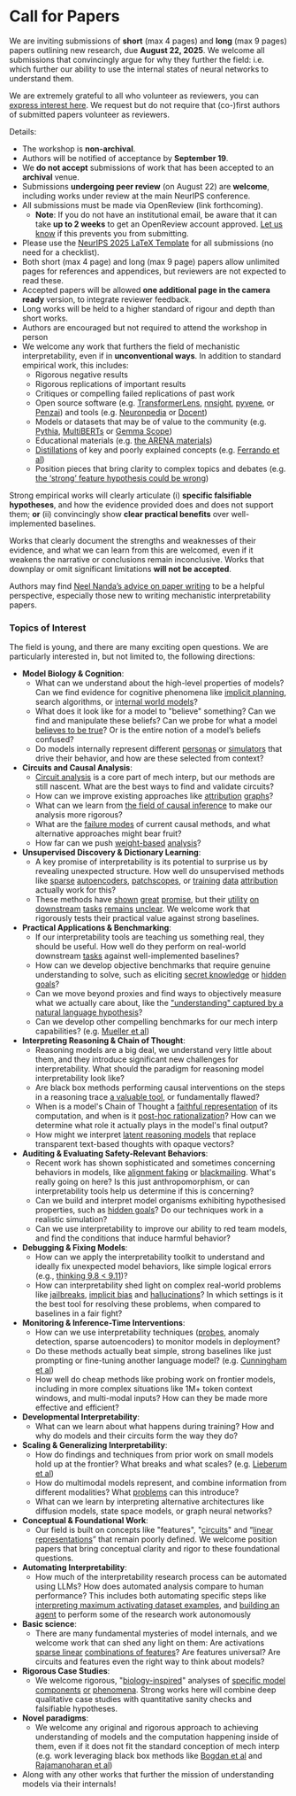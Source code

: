 # Call for Papers
We are inviting submissions of **short** (max 4 pages) and **long** (max 9 pages) papers outlining new research, due **August 22, 2025**. We welcome all submissions that convincingly argue for why they further the field: i.e. which further our ability to use the internal states of neural networks to understand them. 

We are extremely grateful to all who volunteer as reviewers, you can [express interest here](https://www.google.com/url?q=https://docs.google.com/forms/d/e/1FAIpQLSdiw1SJllzoTz_nqzDTzTOGb9DV3W_truQyh-WvYj_QGIi7Mg/viewform?usp%3Ddialog&sa=D&source=editors&ust=1754168841689448&usg=AOvVaw38w5n5PAfIPbM0wSmlN5lX). We request but do not require that (co-)first authors of submitted papers volunteer as reviewers. 

Details: 
* The workshop is **non-archival**.
* Authors will be notified of acceptance by **September 19**.
* We **do not accept** submissions of work that has been accepted to an **archival** venue.
* Submissions **undergoing peer review** (on August 22) are **welcome**, including works under review at the main NeurIPS conference.
* All submissions must be made via OpenReview (link forthcoming).
  * **Note**: If you do not have an institutional email, be aware that it can take **up to 2 weeks** to get an OpenReview account approved. [Let us know](mailto:neurips2025@mechinterpworkshop.com) if this prevents you from submitting.
* Please use the [NeurIPS 2025 LaTeX Template](https://www.google.com/url?q=https://media.neurips.cc/Conferences/NeurIPS2025/Styles.zip&sa=D&source=editors&ust=1754168841691415&usg=AOvVaw2MGWK9PCUcRln5WMPn20MZ) for all submissions (no need for a checklist).
* Both short (max 4 page) and long (max 9 page) papers allow unlimited pages for references and appendices, but reviewers are not expected to read these.
* Accepted papers will be allowed **one additional page in the camera ready** version, to integrate reviewer feedback.
* Long works will be held to a higher standard of rigour and depth than short works.
* Authors are encouraged but not required to attend the workshop in person
* We welcome any work that furthers the field of mechanistic interpretability, even if in **unconventional ways**. In addition to standard empirical work, this includes:
  * Rigorous negative results
  * Rigorous replications of important results
  * Critiques or compelling failed replications of past work
  * Open source software (e.g. [TransformerLens](https://www.google.com/url?q=https://github.com/neelnanda-io/TransformerLens&sa=D&source=editors&ust=1754168841693160&usg=AOvVaw34UPJSEsooqI5IM62inTjj), [nnsight](https://www.google.com/url?q=https://github.com/ndif-team/nnsight&sa=D&source=editors&ust=1754168841693287&usg=AOvVaw0eWMkDQdxKtal6j7PZTEvV), [pyvene](https://www.google.com/url?q=https://github.com/stanfordnlp/pyvene/tree/main/pyvene/models/mlp&sa=D&source=editors&ust=1754168841693411&usg=AOvVaw2HS3v2Ui4m6YYzytlQDpCD), or [Penzai](https://www.google.com/url?q=https://github.com/google-deepmind/penzai&sa=D&source=editors&ust=1754168841693533&usg=AOvVaw2xTjXBal2mkeTLh9rFAC4S)) and tools (e.g. [Neuronpedia](https://www.google.com/url?q=http://neuronpedia.org&sa=D&source=editors&ust=1754168841693648&usg=AOvVaw2gDs0GE27OR-amFP80mqBY) or [Docent](https://www.google.com/url?q=https://transluce.org/introducing-docent&sa=D&source=editors&ust=1754168841693753&usg=AOvVaw21sm4-mQvih9p5cBV2Tzc4))
  * Models or datasets that may be of value to the community (e.g. [Pythia](https://www.google.com/url?q=https://arxiv.org/abs/2304.01373&sa=D&source=editors&ust=1754168841693967&usg=AOvVaw3l6A4trACiotayM0uKbFkg), [MultiBERTs](https://www.google.com/url?q=https://arxiv.org/abs/2106.16163&sa=D&source=editors&ust=1754168841694077&usg=AOvVaw0ldRHfd8yy57BpnDe9LhBr) or [Gemma Scope](https://www.google.com/url?q=https://arxiv.org/abs/2408.05147&sa=D&source=editors&ust=1754168841694171&usg=AOvVaw2yIIStbybKcKvIt2j7epE6))
  * Educational materials (e.g. [the ARENA materials](https://www.google.com/url?q=https://arena3-chapter1-transformer-interp.streamlit.app/&sa=D&source=editors&ust=1754168841694379&usg=AOvVaw0RheENxBNjQspqrkrY4kCD))
  * [Distillations](https://www.google.com/url?q=https://distill.pub/2017/research-debt/&sa=D&source=editors&ust=1754168841694583&usg=AOvVaw01v4pnZVx25aYsg1rk9yKH) of key and poorly explained concepts (e.g. [Ferrando et al](https://www.google.com/url?q=https://arxiv.org/abs/2405.00208&sa=D&source=editors&ust=1754168841694774&usg=AOvVaw2kD8DL-Ky5FWd5m3AeBvou))
  * Position pieces that bring clarity to complex topics and debates (e.g. [the ‘strong’ feature hypothesis could be wrong](https://www.google.com/url?q=https://www.alignmentforum.org/posts/tojtPCCRpKLSHBdpn/the-strong-feature-hypothesis-could-be-wrong&sa=D&source=editors&ust=1754168841695123&usg=AOvVaw0nuBbvyeUoCNQH3l_kut9l))

Strong empirical works will clearly articulate (i) **specific falsifiable hypotheses**, and how the evidence provided does and does not support them; **or** (ii) convincingly show **clear practical benefits** over well-implemented baselines. 

Works that clearly document the strengths and weaknesses of their evidence, and what we can learn from this are welcomed, even if it weakens the narrative or conclusions remain inconclusive. Works that downplay or omit significant limitations **will not be accepted**. 

Authors may find [Neel Nanda’s advice on paper writing](https://www.google.com/url?q=https://www.alignmentforum.org/posts/eJGptPbbFPZGLpjsp/highly-opinionated-advice-on-how-to-write-ml-papers&sa=D&source=editors&ust=1754168841696545&usg=AOvVaw1mMqomzTbEaT9mDrwGbKVs) to be a helpful perspective, especially those new to writing mechanistic interpretability papers. 
### Topics of Interest
The field is young, and there are many exciting open questions. We are particularly interested in, but not limited to, the following directions: 
* **Model Biology & Cognition**:
  * What can we understand about the high-level properties of models? Can we find evidence for cognitive phenomena like [implicit planning](https://www.google.com/url?q=https://transformer-circuits.pub/2025/attribution-graphs/biology.html%23dives-poems&sa=D&source=editors&ust=1754168841697428&usg=AOvVaw0hzJXhraciVJug2E1RV5Tf), search algorithms, or [internal world models](https://www.google.com/url?q=https://arxiv.org/abs/2210.13382&sa=D&source=editors&ust=1754168841697600&usg=AOvVaw2nmAOw7VZ1lNE22qcEhsS-)?
  * What does it look like for a model to "believe" something? Can we find and manipulate these beliefs? Can we probe for what a model [believes to be true](https://www.google.com/url?q=https://arxiv.org/abs/2310.06824&sa=D&source=editors&ust=1754168841697916&usg=AOvVaw3zCHCnsFIBgnaruaRXBUZb)? Or is the entire notion of a model’s beliefs confused?
  * Do models internally represent different [personas](https://www.google.com/url?q=https://arxiv.org/abs/2406.12094&sa=D&source=editors&ust=1754168841698174&usg=AOvVaw1e5wkY_F09_x5tQ2YFCi7X) or [simulators](https://www.google.com/url?q=https://www.nature.com/articles/s41586-023-06647-8&sa=D&source=editors&ust=1754168841698291&usg=AOvVaw0dSBQbNaEoyyyqM08TiGT-) that drive their behavior, and how are these selected from context?
* **Circuits and Causal Analysis**:
  * [Circuit analysis](https://www.google.com/url?q=https://distill.pub/2020/circuits/zoom-in/&sa=D&source=editors&ust=1754168841698675&usg=AOvVaw1hrS7qFWQvVF9Z6LEt3fkO) is a core part of mech interp, but our methods are still nascent. What are the best ways to find and validate circuits?
  * How can we improve existing approaches like [attribution](https://www.google.com/url?q=https://arxiv.org/abs/2406.11944&sa=D&source=editors&ust=1754168841699036&usg=AOvVaw1SAJnx9vIVw3-ElIzMr4AQ) [graphs](https://www.google.com/url?q=https://transformer-circuits.pub/2025/attribution-graphs/methods.html&sa=D&source=editors&ust=1754168841699149&usg=AOvVaw3wEs_Y6u-80T2eos5iays1)?
  * What can we learn from [the field of causal inference](https://www.google.com/url?q=https://arxiv.org/abs/2407.04690&sa=D&source=editors&ust=1754168841699364&usg=AOvVaw0HfQC_rcOCr_J9oXdZ0Vja) to make our analysis more rigorous?
  * What are the [failure modes](https://www.google.com/url?q=https://arxiv.org/abs/2307.15771&sa=D&source=editors&ust=1754168841699566&usg=AOvVaw2CxczUh5NNsQ6-kMTL_6a7) of current causal methods, and what alternative approaches might bear fruit?
  * How far can we push [weight-based](https://www.google.com/url?q=https://arxiv.org/abs/2301.05217&sa=D&source=editors&ust=1754168841699815&usg=AOvVaw0cp6NboGdWQUr8oZVAmDhl) [analysis](https://www.google.com/url?q=https://arxiv.org/abs/2410.08417&sa=D&source=editors&ust=1754168841699905&usg=AOvVaw2Mt1mbS2dyuCKEs-jDk3eK)?
* **Unsupervised Discovery & Dictionary Learning**:
  * A key promise of interpretability is its potential to surprise us by revealing unexpected structure. How well do unsupervised methods like [sparse](https://www.google.com/url?q=https://arxiv.org/abs/2103.15949&sa=D&source=editors&ust=1754168841700353&usg=AOvVaw0-MzoysSX7IxrM7puug-AD) [autoencoders](https://www.google.com/url?q=https://transformer-circuits.pub/2023/monosemantic-features&sa=D&source=editors&ust=1754168841700463&usg=AOvVaw1GuM8A84FcU3yMYROdN-KM), [patch](https://www.google.com/url?q=https://arxiv.org/abs/2401.06102&sa=D&source=editors&ust=1754168841700541&usg=AOvVaw2GMq3ZNznexrjT3fuhizwS)[scopes](https://www.google.com/url?q=https://arxiv.org/abs/2403.10949v2&sa=D&source=editors&ust=1754168841700603&usg=AOvVaw1aWUG9x__M44CllFNJvVn4), or [training](https://www.google.com/url?q=https://proceedings.mlr.press/v70/koh17a?ref%3Dhttps://githubhelp.com&sa=D&source=editors&ust=1754168841700714&usg=AOvVaw1JPzAb_y6tCWFdUEYaHycM) [data](https://www.google.com/url?q=https://arxiv.org/abs/2308.03296&sa=D&source=editors&ust=1754168841700822&usg=AOvVaw1LzdviHRxP8LYC_zTJlRVh) [attribution](https://www.google.com/url?q=https://arxiv.org/abs/2205.11482&sa=D&source=editors&ust=1754168841700955&usg=AOvVaw3jQftgfxh74aj9yaeghkx6) actually work for this?
  * These methods have [shown](https://www.google.com/url?q=https://transformer-circuits.pub/2024/scaling-monosemanticity/index.html&sa=D&source=editors&ust=1754168841701256&usg=AOvVaw0P-W0DJhYD9NBIQmK7JQyR) [great](https://www.google.com/url?q=https://transformer-circuits.pub/2025/attribution-graphs/biology.html&sa=D&source=editors&ust=1754168841701389&usg=AOvVaw1hhV2uNiGRQny22vm9ntxw) [promise](https://www.google.com/url?q=https://arxiv.org/abs/2503.10965&sa=D&source=editors&ust=1754168841701472&usg=AOvVaw2RUcOg3QECiXkdvRM3N5Yi), but their [utility](https://www.google.com/url?q=https://arxiv.org/abs/2502.16681&sa=D&source=editors&ust=1754168841701564&usg=AOvVaw2gYWkBN7mjuhaZdilmcT9V) [on](https://www.google.com/url?q=https://www.tilderesearch.com/blog/sieve&sa=D&source=editors&ust=1754168841701646&usg=AOvVaw0zw-EdkgSU6hWp19zGuT5c) [downstream](https://www.google.com/url?q=https://arxiv.org/abs/2501.17148&sa=D&source=editors&ust=1754168841701747&usg=AOvVaw1-iWQQEJHf7jP4NW8k4qM8) [tasks](https://www.google.com/url?q=https://transformer-circuits.pub/2024/features-as-classifiers/index.html&sa=D&source=editors&ust=1754168841701873&usg=AOvVaw1GGFUGKcgeTacDp6F0fKPB) [remains](https://www.google.com/url?q=https://arxiv.org/abs/2502.04382&sa=D&source=editors&ust=1754168841701994&usg=AOvVaw3eHV5wXvRcDY2_ipxt_Nx8) [unclear](https://www.google.com/url?q=https://www.alignmentforum.org/posts/4uXCAJNuPKtKBsi28/negative-results-for-saes-on-downstream-tasks&sa=D&source=editors&ust=1754168841702128&usg=AOvVaw2SJ3R1mD36J8XDO2PL-NY2). We welcome work that rigorously tests their practical value against strong baselines.
* **Practical Applications & Benchmarking**:
  * If our interpretability tools are teaching us something real, they should be useful. How well do they perform on real-world downstream [tasks](https://www.google.com/url?q=https://www.lesswrong.com/posts/wGRnzCFcowRCrpX4Y/downstream-applications-as-validation-of-interpretability&sa=D&source=editors&ust=1754168841702749&usg=AOvVaw36hlgn90Q7Qt2Rj8VKPQN5) against well-implemented baselines?
  * How can we develop objective benchmarks that require genuine understanding to solve, such as eliciting [secret knowledge](https://www.google.com/url?q=https://arxiv.org/abs/2505.14352&sa=D&source=editors&ust=1754168841703082&usg=AOvVaw2u5HYf4JfWw75uvaLLsIyy) or [hidden goals](https://www.google.com/url?q=https://arxiv.org/abs/2503.10965&sa=D&source=editors&ust=1754168841703175&usg=AOvVaw0S9oPGO5HzUd7axr5kXUgF)?
  * Can we move beyond proxies and find ways to objectively measure what we actually care about, like the ["understanding" captured by a natural language hypothesis](https://www.google.com/url?q=https://arxiv.org/abs/2502.04382&sa=D&source=editors&ust=1754168841703552&usg=AOvVaw1yIzNY7s1wPeIfRvtvKQTa)?
  * Can we develop other compelling benchmarks for our mech interp capabilities? (e.g. [Mueller et al](https://www.google.com/url?q=https://arxiv.org/abs/2504.13151&sa=D&source=editors&ust=1754168841703800&usg=AOvVaw0HK7uuwePpA_NwuTtTL7X6))
* **Interpreting Reasoning & Chain of Thought**:
  * Reasoning models are a big deal, we understand very little about them, and they introduce significant new challenges for interpretability. What should the paradigm for reasoning model interpretability look like?
  * Are black box methods performing causal interventions on the steps in a reasoning trace [a valuable tool](https://www.google.com/url?q=https://arxiv.org/abs/2506.19143&sa=D&source=editors&ust=1754168841704519&usg=AOvVaw0_Q8fIiKCm-PZOWQ6xWu3f), or fundamentally flawed?
  * When is a model's Chain of Thought a [faithful representation](https://www.google.com/url?q=https://arxiv.org/abs/2305.04388&sa=D&source=editors&ust=1754168841704745&usg=AOvVaw1gVY4P2jlhiNhqAF6fad1A) of its computation, and when is it [post-hoc rationalization](https://www.google.com/url?q=https://arxiv.org/abs/2503.08679&sa=D&source=editors&ust=1754168841704897&usg=AOvVaw1uYroe8fyAyuyvxevpbN88)? How can we determine what role it actually plays in the model's final output?
  * How might we interpret [latent reasoning models](https://www.google.com/url?q=https://arxiv.org/abs/2412.06769&sa=D&source=editors&ust=1754168841705165&usg=AOvVaw3y-o9LISwaJAXhebyCNJKE) that replace transparent text-based thoughts with opaque vectors?
* **Auditing & Evaluating Safety-Relevant Behaviors**:
  * Recent work has shown sophisticated and sometimes concerning behaviors in models, like [alignment faking](https://www.google.com/url?q=https://arxiv.org/abs/2412.14093&sa=D&source=editors&ust=1754168841705632&usg=AOvVaw0uxt1j097w0yv_j4egHXlS) or [blackmailing](https://www.google.com/url?q=https://www.anthropic.com/research/agentic-misalignment&sa=D&source=editors&ust=1754168841705740&usg=AOvVaw0Gks6WZvh1p0HXCmM3xz1m). What's really going on here? Is this just anthropomorphism, or can interpretability tools help us determine if this is concerning?
  * Can we build and interpret model organisms exhibiting hypothesised properties, such as [hidden goals](https://www.google.com/url?q=https://arxiv.org/abs/2503.10965&sa=D&source=editors&ust=1754168841706149&usg=AOvVaw3XkoW_rqZOT8lMP0jAHDy0)? Do our techniques work in a realistic simulation?
  * Can we use interpretability to improve our ability to red team models, and find the conditions that induce harmful behavior?
* **Debugging & Fixing Models**:
  * How can we apply the interpretability toolkit to understand and ideally fix unexpected model behaviors, like simple logical errors (e.g., [thinking 9.8 < 9.11](https://www.google.com/url?q=https://transluce.org/observability-interface&sa=D&source=editors&ust=1754168841707034&usg=AOvVaw0qLv8F12tkNhn4Nji-vK1i))?
  * How can interpretability shed light on complex real-world problems like [jailbreaks](https://www.google.com/url?q=https://transformer-circuits.pub/2025/attribution-graphs/biology.html%23dives-jailbreak&sa=D&source=editors&ust=1754168841707300&usg=AOvVaw2OqWe2PNtivnb644HPTLc1), [implicit bias](https://www.google.com/url?q=https://arxiv.org/abs/2506.10922&sa=D&source=editors&ust=1754168841707397&usg=AOvVaw0Pf56hCKJMnLSTyVBTpGS4) and [hallucinations](https://www.google.com/url?q=https://arxiv.org/abs/2411.14257&sa=D&source=editors&ust=1754168841707493&usg=AOvVaw3qTdrM6K8k3GZtsv5My5-2)? In which settings is it the best tool for resolving these problems, when compared to baselines in a fair fight?
* **Monitoring & Inference-Time Interventions**:
  * How can we use interpretability techniques ([probes](https://www.google.com/url?q=https://arxiv.org/abs/2102.12452&sa=D&source=editors&ust=1754168841708015&usg=AOvVaw1JHIHrtnuz6SAzkO4s00Fj), anomaly detection, sparse autoencoders) to monitor models in deployment?
  * Do these methods actually beat simple, strong baselines like just prompting or fine-tuning another language model? (e.g. [Cunningham et al](https://www.google.com/url?q=https://alignment.anthropic.com/2025/cheap-monitors/&sa=D&source=editors&ust=1754168841708460&usg=AOvVaw3ODWKGwql0eM-4lAQti3t1))
  * How well do cheap methods like probing work on frontier models, including in more complex situations like 1M+ token context windows, and multi-modal inputs? How can they be made more effective and efficient?
* **Developmental Interpretability**:
  * What can we learn about what happens during training? How and why do models and their circuits form the way they do?
* **Scaling & Generalizing Interpretability**:
  * How do findings and techniques from prior work on small models hold up at the frontier? What breaks and what scales? (e.g. [Lieberum et al](https://www.google.com/url?q=https://arxiv.org/abs/2307.09458&sa=D&source=editors&ust=1754168841709553&usg=AOvVaw29jrx9BpFvIpxus5ecW0Qr))
  * How do multimodal models represent, and combine information from different modalities? What [problems](https://www.google.com/url?q=https://openreview.net/pdf?id%3DVUhRdZp8ke&sa=D&source=editors&ust=1754168841709815&usg=AOvVaw2p_zta17F30LLOgD-Y2yqh) can this introduce?
  * What can we learn by interpreting alternative architectures like diffusion models, state space models, or graph neural networks?
* **Conceptual & Foundational Work**:
  * Our field is built on concepts like "features", "[circuits](https://www.google.com/url?q=https://distill.pub/2020/circuits/zoom-in/&sa=D&source=editors&ust=1754168841710410&usg=AOvVaw2tWyBM29C3H3BtOoWHv03C)" and “[linear representations](https://www.google.com/url?q=https://transformer-circuits.pub/2024/july-update/index.html%23linear-representations&sa=D&source=editors&ust=1754168841710564&usg=AOvVaw2t-A07kBSClxPbdaY-ROOx)” that remain poorly defined. We welcome position papers that bring conceptual clarity and rigor to these foundational questions.
* **Automating Interpretability**:
  * How much of the interpretability research process can be automated using LLMs? How does automated analysis compare to human performance? This includes both automating specific steps like [interpreting maximum activating dataset examples](https://www.google.com/url?q=https://openaipublic.blob.core.windows.net/neuron-explainer/paper/index.html&sa=D&source=editors&ust=1754168841711317&usg=AOvVaw2i9XpXZULhDhehJdZ8NDDf), and [building an agent](https://www.google.com/url?q=https://arxiv.org/abs/2404.14394&sa=D&source=editors&ust=1754168841711423&usg=AOvVaw0kcPOpbqvvSN5sYkbgaigP) to perform some of the research work autonomously
* **Basic science**:
  * There are many fundamental mysteries of model internals, and we welcome work that can shed any light on them: Are activations [sparse linear](https://www.google.com/url?q=https://arxiv.org/abs/1601.03764&sa=D&source=editors&ust=1754168841711961&usg=AOvVaw2GV72RlhmRlvGAAaQi24DW) [combinations of features](https://www.google.com/url?q=https://transformer-circuits.pub/2022/toy_model/index.html&sa=D&source=editors&ust=1754168841712092&usg=AOvVaw0Hbs1tTC9mHBfNCTuHRrqD)? Are features universal? Are circuits and features even the right way to think about models?
* **Rigorous Case Studies**:
  * We welcome rigorous, "[biology-inspired](https://www.google.com/url?q=https://distill.pub/2020/circuits/curve-circuits/&sa=D&source=editors&ust=1754168841712522&usg=AOvVaw34i7gys2I6J2-TpTUrf88Z)" analyses of [specific model](https://www.google.com/url?q=https://arxiv.org/abs/2310.04625&sa=D&source=editors&ust=1754168841712633&usg=AOvVaw2QiegbPrJ-OYSgE2QDdunW) [components](https://www.google.com/url?q=https://transformer-circuits.pub/2024/scaling-monosemanticity/index.html&sa=D&source=editors&ust=1754168841712772&usg=AOvVaw2e70DOdoTRJpJ7qddbudyV) [or](https://www.google.com/url?q=https://arxiv.org/abs/2305.01610&sa=D&source=editors&ust=1754168841712857&usg=AOvVaw1uYL24oZThk45zbHOW2Ohm) [phenomena](https://www.google.com/url?q=https://arxiv.org/abs/2306.09346&sa=D&source=editors&ust=1754168841712947&usg=AOvVaw32ngzCF8yk-QZxsY5DBt8V). Strong works here will combine deep qualitative case studies with quantitative sanity checks and falsifiable hypotheses.
* **Novel paradigms**:
  * We welcome any original and rigorous approach to achieving understanding of models and the computation happening inside of them, even if it does not fit the standard conception of mech interp (e.g. work leveraging black box methods like [Bogdan et al](https://www.google.com/url?q=https://arxiv.org/abs/2506.19143&sa=D&source=editors&ust=1754168841713622&usg=AOvVaw0sA7IkpG0LXDQ_fMHG8oWb) and [Rajamanoharan et al](https://www.google.com/url?q=https://www.alignmentforum.org/posts/wnzkjSmrgWZaBa2aC/self-preservation-or-instruction-ambiguity-examining-the&sa=D&source=editors&ust=1754168841713798&usg=AOvVaw13y5PJ3jUqBGCcz0CBdoj7))
* Along with any other works that further the mission of understanding models via their internals!